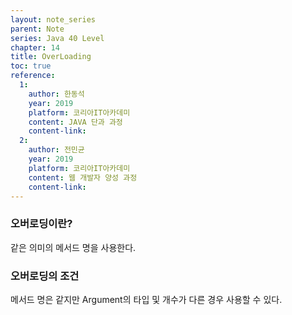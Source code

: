 ```yaml
---
layout: note_series
parent: Note
series: Java 40 Level
chapter: 14
title: OverLoading
toc: true
reference:
  1:
    author: 한동석
    year: 2019
    platform: 코리아IT아카데미
    content: JAVA 단과 과정
    content-link:
  2:
    author: 전민균
    year: 2019
    platform: 코리아IT아카데미
    content: 웹 개발자 양성 과정
    content-link: 
---
```


### 오버로딩이란?
같은 의미의 메서드 명을 사용한다.

### 오버로딩의 조건
메서드 명은 같지만 Argument의 타입 및 개수가 다른 경우 사용할 수 있다.